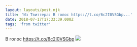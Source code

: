 ```yaml
---
layout: layouts/post.njk
title: 'Из Твиттера: В голос https://t.co/6c2I0VSGbp...'
date: 2018-07-17T17:33:39.000Z
tags: 'from twitter'
---
```



В голос https://t.co/6c2I0VSGbp
  <img src="https://pbs.twimg.com/media/DiUwPG3X4AEy7zd.jpg" />
